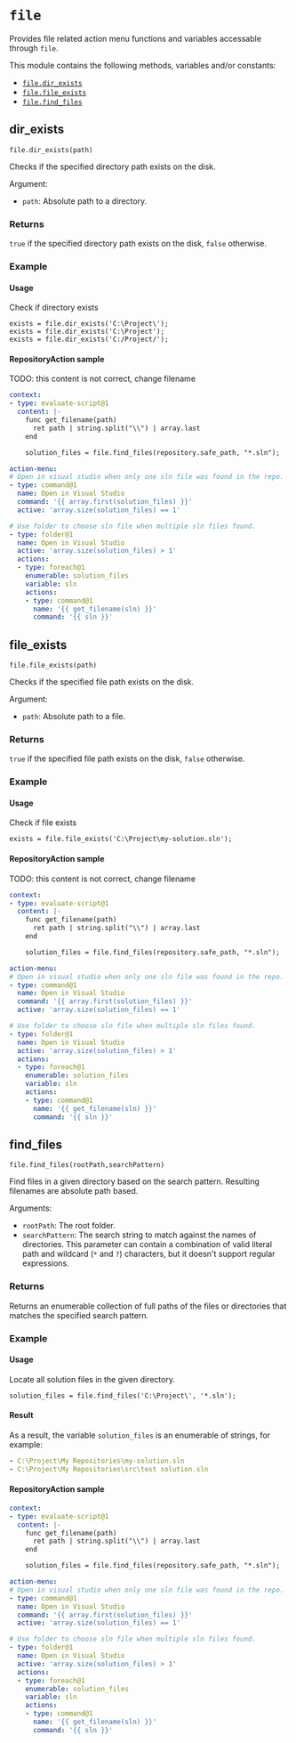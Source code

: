 # `file`

Provides file related action menu functions and variables accessable through `file`.

This module contains the following methods, variables and/or constants:

- [`file.dir_exists`](#dir-exists)
- [`file.file_exists`](#file-exists)
- [`file.find_files`](#find-files)

## dir_exists

`file.dir_exists(path)`

Checks if the specified directory path exists on the disk.

Argument:

- `path`: Absolute path to a directory.

### Returns

`true` if the specified directory path exists on the disk, `false` otherwise.

### Example
      
#### Usage

Check if directory exists

```
exists = file.dir_exists('C:\Project\');
exists = file.dir_exists('C:\Project');
exists = file.dir_exists('C:/Project/');
```

#### RepositoryAction sample

TODO: this content is not correct, change filename

```yaml
context:
- type: evaluate-script@1
  content: |-
    func get_filename(path)
      ret path | string.split("\\") | array.last
    end

    solution_files = file.find_files(repository.safe_path, "*.sln");

action-menu:
# Open in visual studio when only one sln file was found in the repo.
- type: command@1
  name: Open in Visual Studio
  command: '{{ array.first(solution_files) }}'
  active: 'array.size(solution_files) == 1'

# Use folder to choose sln file when multiple sln files found.
- type: folder@1
  name: Open in Visual Studio
  active: 'array.size(solution_files) > 1'
  actions:
  - type: foreach@1
    enumerable: solution_files
    variable: sln
    actions:
    - type: command@1
      name: '{{ get_filename(sln) }}'
      command: '{{ sln }}'
```


## file_exists

`file.file_exists(path)`

Checks if the specified file path exists on the disk.

Argument:

- `path`: Absolute path to a file.

### Returns

`true` if the specified file path exists on the disk, `false` otherwise.

### Example
      
#### Usage

Check if file exists

```
exists = file.file_exists('C:\Project\my-solution.sln');
```

#### RepositoryAction sample

TODO: this content is not correct, change filename

```yaml
context:
- type: evaluate-script@1
  content: |-
    func get_filename(path)
      ret path | string.split("\\") | array.last
    end

    solution_files = file.find_files(repository.safe_path, "*.sln");

action-menu:
# Open in visual studio when only one sln file was found in the repo.
- type: command@1
  name: Open in Visual Studio
  command: '{{ array.first(solution_files) }}'
  active: 'array.size(solution_files) == 1'

# Use folder to choose sln file when multiple sln files found.
- type: folder@1
  name: Open in Visual Studio
  active: 'array.size(solution_files) > 1'
  actions:
  - type: foreach@1
    enumerable: solution_files
    variable: sln
    actions:
    - type: command@1
      name: '{{ get_filename(sln) }}'
      command: '{{ sln }}'
```


## find_files

`file.find_files(rootPath,searchPattern)`

Find files in a given directory based on the search pattern. Resulting filenames are absolute path based.

Arguments:

- `rootPath`: The root folder.
- `searchPattern`: The search string to match against the names of directories. This parameter can contain a combination of valid literal path and wildcard (`*` and `?`) characters, but it doesn't support regular expressions.

### Returns

Returns an enumerable collection of full paths of the files or directories that matches the specified search pattern.

### Example
      
#### Usage

Locate all solution files in the given directory.

```
solution_files = file.find_files('C:\Project\', '*.sln');
```

#### Result

As a result, the variable `solution_files` is an enumerable of strings, for example:

```yaml
- C:\Project\My Repositories\my-solution.sln
- C:\Project\My Repositories\src\test solution.sln
```

#### RepositoryAction sample


```yaml
context:
- type: evaluate-script@1
  content: |-
    func get_filename(path)
      ret path | string.split("\\") | array.last
    end

    solution_files = file.find_files(repository.safe_path, "*.sln");

action-menu:
# Open in visual studio when only one sln file was found in the repo.
- type: command@1
  name: Open in Visual Studio
  command: '{{ array.first(solution_files) }}'
  active: 'array.size(solution_files) == 1'

# Use folder to choose sln file when multiple sln files found.
- type: folder@1
  name: Open in Visual Studio
  active: 'array.size(solution_files) > 1'
  actions:
  - type: foreach@1
    enumerable: solution_files
    variable: sln
    actions:
    - type: command@1
      name: '{{ get_filename(sln) }}'
      command: '{{ sln }}'
```

